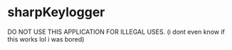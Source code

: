# sharpKeylogger
DO NOT USE THIS APPLICATION FOR ILLEGAL USES.
(i dont even know if this works lol i was bored)
